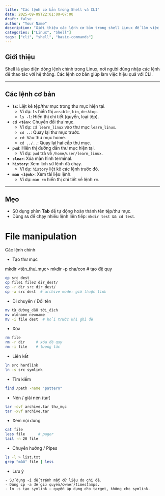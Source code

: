 ```yaml
---
title: "Các lệnh cơ bản trong Shell và CLI"
date: 2025-09-09T22:01:00+07:00
draft: false
author: "Your Name"
description: "Giới thiệu các lệnh cơ bản trong shell Linux để làm việc với giao diện dòng lệnh (CLI)."
categories: ["Linux", "Shell"]
tags: ["cli", "shell", "basic-commands"]
---
```


## Giới thiệu
Shell là giao diện dòng lệnh chính trong Linux, nơi người dùng nhập các lệnh để thao tác với hệ thống. Các lệnh cơ bản giúp làm việc hiệu quả với CLI.

---

## Các lệnh cơ bản
- **`ls`**: Liệt kê tệp/thư mục trong thư mục hiện tại.
  - Ví dụ: `ls` hiển thị `ansible`, `bin`, `desktop`.
  - `ls -l`: Hiển thị chi tiết (quyền, loại tệp).
- **`cd <tên>`**: Chuyển đổi thư mục.
  - Ví dụ: `cd learn_linux` vào thư mục `learn_linux`.
  - `cd ..`: Quay lại thư mục trước.
  - `cd`: Vào thư mục home.
  - `cd ../..`: Quay lại hai cấp thư mục.
- **`pwd`**: Hiển thị đường dẫn thư mục hiện tại.
  - Ví dụ: `pwd` trả về `/home/user/learn_linux`.
- **`clear`**: Xóa màn hình terminal.
- **`history`**: Xem lịch sử lệnh đã chạy.
  - Ví dụ: `history` liệt kê các lệnh trước đó.
- **`man <lệnh>`**: Xem tài liệu lệnh.
  - Ví dụ: `man rm` hiển thị chi tiết về lệnh `rm`.

---

## Mẹo
- Sử dụng phím **Tab** để tự động hoàn thành tên tệp/thư mục.
- Dùng `&&` để chạy nhiều lệnh liên tiếp: `mkdir test && cd test`.


# File manipulation
Các lệnh chính 

- Tạo thư mục

mkdir <tên_thư_mục>
mkdir -p cha/con  # tạo đệ quy

```bash
cp src dest
cp file1 file2 dir_dest/
cp -r dir_src dir_dest/
cp -a src dest  # archive mode: giữ thuộc tính
```

- Di chuyển / Đổi tên

```bash
mv từ_đường_dẫn tới_đích
mv oldname newname
mv -i file dest  # hỏi trước khi ghi đè
```

- Xóa

```bash
rm file
rm -r dir     # xóa đệ quy
rm -i file    # tương tác
```

- Liên kết

```bash
ln src hardlink
ln -s src symlink
```

- Tìm kiếm
```bash
find /path -name "pattern"
```

- Nén / giải nén (tar)
```bash
tar -cvf archive.tar thư_mục
tar -xvf archive.tar
```

- Xem nội dung

```bash
cat file
less file      # pager
tail -n 20 file
```

- Chuyển hướng / Pipes

```bash
ls -l > list.txt
grep "mẫu" file | less
```
- Lưu ý 

```
- Sử dụng -i để tránh mất dữ liệu do ghi đè.
- Dùng cp -a để giữ quyền/owner/timestamps.
- ln -s tạo symlink — quyền áp dụng cho target, không cho symlink.
```